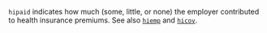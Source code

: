 `hipaid` indicates how much (some, little, or none) the employer contributed to health insurance premiums.  See also [`hiemp`](hiemp.md) and [`hicov`](hicov.md).
